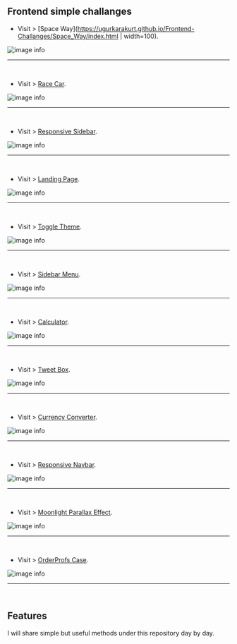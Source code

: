 ## Frontend simple challanges

- Visit > [Space Way](https://ugurkarakurt.github.io/Frontend-Challanges/Space_Way/index.html | width=100).

![image info](Space_Way/assets/images/video.gif)

<hr>
<br>


- Visit > [Race Car](https://ugurkarakurt.github.io/Frontend-Challanges/Race_Car/index.html).

![image info](Race_Car/assets/images/video.gif)

<hr>
<br>

- Visit > [Responsive Sidebar](https://ugurkarakurt.github.io/Frontend-Challanges/Responsive_Sidebar/index.html).

![image info](Responsive_Sidebar/assets/images/screenshot.png)

<hr>
<br>

- Visit > [Landing Page](https://ugurkarakurt.github.io/Frontend-Challanges/Landing_Page/landing_page.html).

![image info](Landing_Page/assets/images/screenshot.png)

<hr>
<br>


- Visit > [Toggle Theme](https://ugurkarakurt.github.io/Frontend-Challanges/Toggle_Theme/).

![image info](Toggle_Theme/assets/images/screenshot.png)

<hr>
<br>

- Visit > [Sidebar Menu](https://ugurkarakurt.github.io/Frontend-Challanges/Sidebar_Menu/).

![image info](Sidebar_Menu/assets/images/screenshot.png)

<hr>
<br>

- Visit > [Calculator](https://ugurkarakurt.github.io/Frontend-Challanges/Calculator/index.html).

![image info](Calculator/assets/images/screenshot.png)

<hr>
<br>

- Visit > [Tweet Box](https://ugurkarakurt.github.io/Frontend-Challanges/Twitter_Tweet_Box/).

![image info](Twitter_Tweet_Box/assets/images/screenshot.png)

<hr>
<br>

- Visit > [Currency Converter](https://ugurkarakurt.github.io/Frontend-Challanges/Currency-Converter/index.html).

![image info](Currency-Converter/assets/images/screenshot.png)

<hr>
<br>

- Visit > [Responsive Navbar](https://ugurkarakurt.github.io/Frontend-Challanges/responsive_navbar/).

![image info](responsive_navbar/screenshot.png)

<hr>
<br>

- Visit > [Moonlight Parallax Effect](https://ugurkarakurt.github.io/Frontend-Challanges/Moonlight-Parallax-Effect/).

![image info](Moonlight-Parallax-Effect/screenshot.png)

<hr>
<br>

- Visit > [OrderProfs Case](https://ugurkarakurt.github.io/Frontend-Challanges/OrderProfs-Case/index.html).

![image info](OrderProfs-Case/assets/images/screenshot.png)

<hr>
<br>

## Features

I will share simple but useful methods under this repository day by day.
